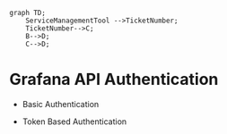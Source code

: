 ```mermaid
graph TD;
    ServiceManagementTool -->TicketNumber;
    TicketNumber-->C;
    B-->D;
    C-->D;
```

# Grafana API Authentication

- Basic Authentication

- Token Based Authentication
